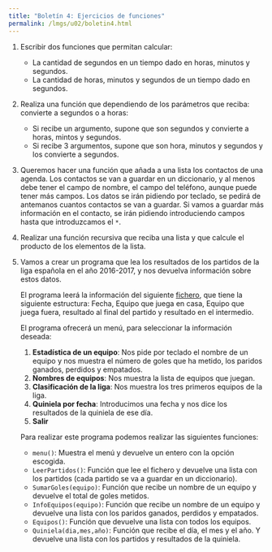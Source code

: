 ```yaml
---
title: "Boletín 4: Ejercicios de funciones"
permalink: /lmgs/u02/boletin4.html
---
```


1. Escribir dos funciones que permitan calcular:

    * La cantidad de segundos en un tiempo dado en horas, minutos y segundos.
    * La cantidad de horas, minutos y segundos de un tiempo dado en segundos.

2. Realiza una función que dependiendo de los parámetros que reciba: convierte a segundos o a horas:

    * Si recibe un argumento, supone que son segundos y convierte a horas, mintos y segundos.
    * Si recibe 3 argumentos, supone que son hora, minutos y segundos y los convierte a segundos.

3. Queremos hacer una función que añada a una lista los contactos de una agenda. Los contactos se van a guardar en un diccionario, y al menos debe tener el campo de nombre, el campo del teléfono, aunque puede tener más campos. Los datos se irán pidiendo por teclado, se pedirá de antemanos cuantos contactos se van a guardar. Si vamos a guardar más información en el contacto, se irán pidiendo introduciendo campos hasta que introduzcamos el `*`. 

4. Realizar una función recursiva que reciba una lista y que calcule el producto de los elementos de la lista.

5. Vamos a crear un programa que lea los resultados de los partidos de la liga española en el año 2016-2017, y nos devuelva información sobre estos datos.

    El programa leerá la información del siguiente [fichero](https://raw.githubusercontent.com/josedom24/lmgs_doc/master/unidades/u3/liga.csv), que tiene la siguiente estructura: Fecha, Equipo que juega en casa, Equipo que juega fuera, resultado al final del partido y resultado en el intermedio.

    El programa ofrecerá un menú, para seleccionar la información deseada:

    1. **Estadística de un equipo**: Nos pide por teclado el nombre de un equipo y nos muestra el número de goles que ha metido, los paridos ganados, perdidos y empatados.
    2. **Nombres de equipos**: Nos muestra la lista de equipos que juegan.
    3. **Clasificación de la liga**: Nos muestra los tres primeros equipos de la liga.
    4. **Quiniela por fecha**: Introducimos una fecha y nos dice los resultados de la quiniela de ese día.
    5. **Salir**

    Para realizar este programa podemos realizar las siguientes funciones:

    * `menu()`: Muestra el menú y devuelve un entero con la opción escogida.
    * `LeerPartidos()`: Función que lee el fichero y devuelve una lista con los partidos (cada partido se va a guardar en un diccionario).
    * `SumarGoles(equipo)`: Función que recibe un nombre de un equipo y devuelve el total de goles metidos.
    * `InfoEquipos(equipo)`: Función que recibe un nombre de un equipo y devuelve una  lista con los paridos ganados, perdidos y empatados.
    * `Equipos()`: Función que devuelve una lista con todos los equipos.
    * `Quiniela(dia,mes,año)`: Función que recibe el día, el mes y el año. Y devuelve una lista con los partidos y resultados de la quiniela.

